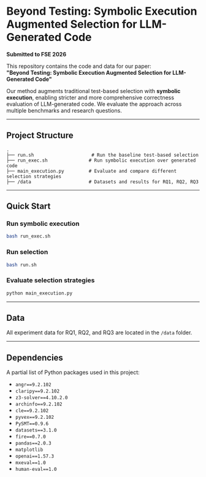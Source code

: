 # Beyond Testing: Symbolic Execution Augmented Selection for LLM-Generated Code

**Submitted to FSE 2026**

This repository contains the code and data for our paper:  
**"Beyond Testing: Symbolic Execution Augmented Selection for LLM-Generated Code"**

Our method augments traditional test-based selection with **symbolic execution**, enabling stricter and more comprehensive correctness evaluation of LLM-generated code. We evaluate the approach across multiple benchmarks and research questions.

---

## Project Structure

```
.
├── run.sh                     # Run the baseline test-based selection
├── run_exec.sh               # Run symbolic execution over generated code
├── main_execution.py         # Evaluate and compare different selection strategies
├── /data                     # Datasets and results for RQ1, RQ2, RQ3
```

---

## Quick Start

### Run symbolic execution

```bash
bash run_exec.sh
```

### Run selection

```bash
bash run.sh
```

### Evaluate selection strategies

```bash
python main_execution.py
```

---

## Data

All experiment data for RQ1, RQ2, and RQ3 are located in the `/data` folder.

---

## Dependencies

A partial list of Python packages used in this project:

- `angr==9.2.102`
- `claripy==9.2.102`
- `z3-solver==4.10.2.0`
- `archinfo==9.2.102`
- `cle==9.2.102`
- `pyvex==9.2.102`
- `PySMT==0.9.6`
- `datasets==3.1.0`
- `fire==0.7.0`
- `pandas==2.0.3`
- `matplotlib`
- `openai==1.57.3`
- `mxeval==1.0`
- `human-eval==1.0`

